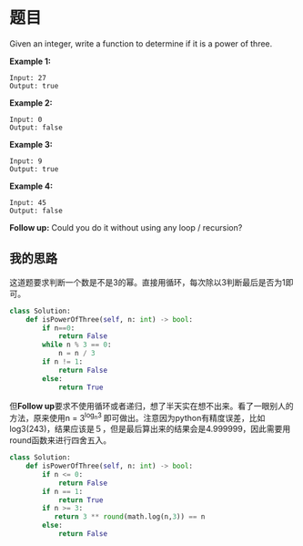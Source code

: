 # 题目

Given an integer, write a function to determine if it is a power of three.

**Example 1:**

```
Input: 27
Output: true
```

**Example 2:**

```
Input: 0
Output: false
```

**Example 3:**

```
Input: 9
Output: true
```

**Example 4:**

```
Input: 45
Output: false
```

**Follow up:**
Could you do it without using any loop / recursion?

## 我的思路

这道题要求判断一个数是不是3的幂。直接用循环，每次除以3判断最后是否为1即可。

```python
class Solution:
    def isPowerOfThree(self, n: int) -> bool:
        if n==0:
            return False
        while n % 3 == 0:
            n = n / 3
        if n != 1:
            return False
        else:
            return True
```

但**Follow up**要求不使用循环或者递归，想了半天实在想不出来。看了一眼别人的方法，原来使用n = 3<sup>log<sub>n</sub>3 </sup>即可做出。注意因为python有精度误差，比如log3(243)，结果应该是５，但是最后算出来的结果会是4.999999，因此需要用round函数来进行四舍五入。

```python
class Solution:
    def isPowerOfThree(self, n: int) -> bool:
        if n <= 0:
            return False
        if n == 1: 
            return True
        if n >= 3:
           return 3 ** round(math.log(n,3)) == n
        else:
            return False 
```

